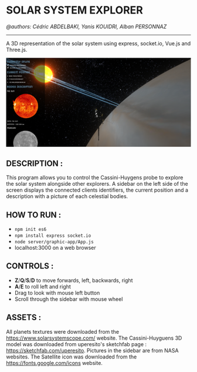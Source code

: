 # SOLAR SYSTEM EXPLORER

*@authors: Cédric ABDELBAKI, Yanis KOUIDRI, Alban PERSONNAZ*

***

A 3D representation of the solar system using express, socket.io, Vue.js and Three.js.

![solar_system_explorer](./images/solar_system_explorer.png)

## DESCRIPTION :

This program allows you to control the Cassini-Huygens probe
to explore the solar system alongside other explorers. A sidebar on the left side of the screen displays the connected clients identifiers, the current position and a description with a picture of each celestial bodies.

## HOW TO RUN :

- `npm init es6`
- `npm install express socket.io`
- `node server/graphic-app/App.js`
- localhost:3000 on a web browser

## CONTROLS :

- **Z**/**Q**/**S**/**D** to move forwards, left, backwards, right
- **A**/**E** to roll left and right
- Drag to look with mouse left button
- Scroll through the sidebar with mouse wheel

## ASSETS :

All planets textures were downloaded from the https://www.solarsystemscope.com/ website.
The Cassini-Huyguens 3D model was downloaded from uperesito's sketchfab page : https://sketchfab.com/uperesito.
Pictures in the sidebar are from NASA websites. The Satellite icon was downloaded from the https://fonts.google.com/icons website.

